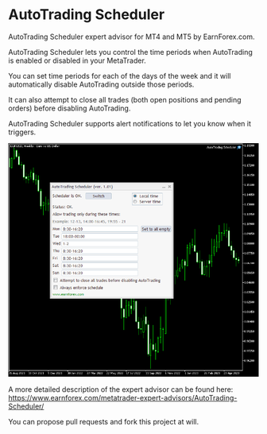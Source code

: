# AutoTrading Scheduler

AutoTrading Scheduler expert advisor for MT4 and MT5 by EarnForex.com.

AutoTrading Scheduler lets you control the time periods when AutoTrading is enabled or disabled in your MetaTrader.

You can set time periods for each of the days of the week and it will automatically disable AutoTrading outside those periods.

It can also attempt to close all trades (both open positions and pending orders) before disabling AutoTrading.

AutoTrading Scheduler supports alert notifications to let you know when it triggers.

![AutoTrading Scheduler - an example chart with some schedule given for the week](https://github.com/EarnForex/AutoTrading-Scheduler/blob/master/README_Images/autotrading-scheduler-example.png)

A more detailed description of the expert advisor can be found here:
https://www.earnforex.com/metatrader-expert-advisors/AutoTrading-Scheduler/

You can propose pull requests and fork this project at will.
